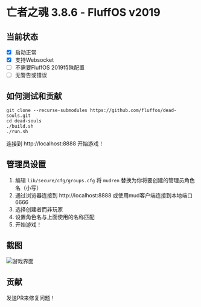 # 亡者之魂 3.8.6 - FluffOS v2019

## 当前状态

- [X] 启动正常
- [X] 支持Websocket
- [ ] 不需要FluffOS 2019特殊配置
- [ ] 无警告或错误

## 如何测试和贡献

```
git clone --recurse-submodules https://github.com/fluffos/dead-souls.git
cd dead-souls
./build.sh
./run.sh
```

连接到 http://localhost:8888 开始游戏！

## 管理员设置

1. 编辑 `lib/secure/cfg/groups.cfg` 将 `mudren` 替换为你将要创建的管理员角色名（小写）
2. 通过浏览器连接到 http://localhost:8888 或使用mud客户端连接到本地端口6666
3. 选择创建者而非玩家
4. 设置角色名与上面使用的名称匹配
5. 开始游戏！

## 截图

![游戏界面](https://user-images.githubusercontent.com/1256464/71966839-2f444180-31b7-11ea-8cd4-f2fdf5f0cec7.png)

## 贡献

发送PR来修复问题！